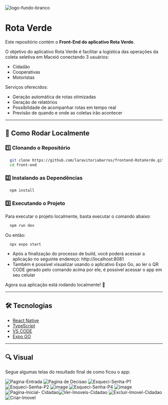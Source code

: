 ![logo-fundo-branco](https://github.com/user-attachments/assets/f65ef70c-3720-4740-86a4-7b00bacdaf2c)

# Rota Verde

Este repositório contém o **Front-End do aplicativo Rota Verde**.

O objetivo do aplicativo Rota Verde é facilitar a logística das operações da coleta seletiva em Maceió conectando 3 usuários:

- Cidadão
- Cooperativas
- Motoristas

Serviços oferecidos:

- Geração automática de rotas otimizadas
- Geração de relatórios
- Possibilidade de acompanhar rotas em tempo real
- Previsão de quando e onde as coletas irão acontecer

---

## 🚀 Como Rodar Localmente

### 1️⃣ Clonando o Repositório
```bash
  git clone https://github.com/laravitoriabarros/frontend-RotaVerde.git
  cd front-end
```

### 2️⃣ Instalando as Dependências
```bash
  npm install
```

### 3️⃣ Executando o Projeto
Para executar o projeto localmente, basta executar o comando abaixo:

```bash
  npm run dev
```
Ou então:

```
  npx expo start
```
  - Após a finalização do processo de build, você poderá acessar a aplicação no seguinte endereço: http://localhost:8081
  - Também é possível visualizar usando o aplicativo Expo Go, ao ler o QR CODE gerado pelo comando acima por ele, é possível acessar o app em seu celular


Agora sua aplicação está rodando localmente! 🎉

---

## 🛠️ Tecnologias
- [React Native](https://reactnative.dev/)
- [TypeScript](https://www.typescriptlang.org/)
- [VS CODE](https://code.visualstudio.com/)
- [Expo GO](https://expo.dev/go)

---


## 🔍 Visual

Segue algumas telas do resultado final de como ficou o app:

![Pagina-Entrada](https://github.com/user-attachments/assets/a976957b-92ab-4065-a8cb-b7e2c81641b4) ![Pagina de Decisao](https://github.com/user-attachments/assets/3e718ffc-254f-4d91-9d29-413e842ad9d9) 
![Esqueci-Senha-P1](https://github.com/user-attachments/assets/93dbfecc-ec72-49bb-8405-ed8683d5e3d8) ![Esqueci-Senha-P2](https://github.com/user-attachments/assets/c88857db-c45b-4991-b146-993956caf1f2)
![image](https://github.com/user-attachments/assets/f5f9310f-a8a1-4bfb-b6fc-6bd5fcf8e595) ![Esqueci-Senha-P4](https://github.com/user-attachments/assets/6f4f6f79-70ca-444e-8cb6-2d3823be9d41)
![image](https://github.com/user-attachments/assets/a9a386a7-df04-42bc-ab9f-2b49c07521fa)
![Pagina-Inicial- Cidadao](https://github.com/user-attachments/assets/f2908dfd-4f34-4685-a42a-0288cba0901f)![Ver-Imoveis-Cidadao](https://github.com/user-attachments/assets/5c14d4f1-a5bc-4757-bef5-f09e59040f90)
![Excluir-Imovel-Cidadao](https://github.com/user-attachments/assets/6b639d1c-5608-472d-ad20-26aa7d839ec3)![Criar-Imovel](https://github.com/user-attachments/assets/ff0bf1d0-ff1f-4e5e-88e0-9299b5fd7d5f)




